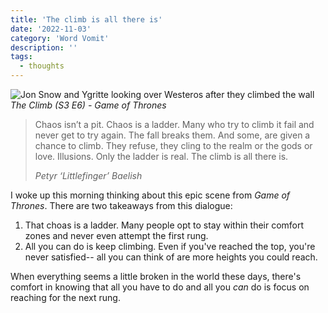 ```yaml
---
title: 'The climb is all there is'
date: '2022-11-03'
category: 'Word Vomit'
description: ''
tags:
  - thoughts
---
```


![Jon Snow and Ygritte looking over Westeros after they climbed the wall](/postImages/the-climb.jpeg)
<cite>The Climb (S3 E6) - Game of Thrones</cite>

> Chaos isn’t a pit. Chaos is a ladder. Many who try to climb it fail and never get to try again. The fall breaks them. And some, are given a chance to climb. They refuse, they cling to the realm or the gods or love. Illusions. Only the ladder is real. The climb is all there is.
> 
>  <cite>Petyr ‘Littlefinger’ Baelish</cite>


I woke up this morning thinking about this epic scene from _Game of Thrones_. There are two takeaways from this dialogue:
1. That choas is a ladder. Many people opt to stay within their comfort zones and never even attempt the first rung.
2. All you can do is keep climbing. Even if you've reached the top, you're never satisfied-- all you can think of are more heights you could reach.

When everything seems a little broken in the world these days, there's comfort in knowing that all you have to do and all you _can_ do is focus on reaching for the next rung.
